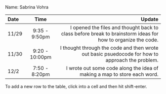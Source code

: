 Name: Sabrina Vohra

| Date  |      Time      |                                                                                                      Update |
|:------|:--------------:|------------------------------------------------------------------------------------------------------------:|
| 11/29 | 9:35 - 9:50pm  | I opened the files and thought back to class before break to brainstorm ideas for how to organize the code. |
| 11/30 | 9:20 - 10:00pm |             I thought through the code and then wrote out basic psuedocode for how to approach the problem. |
| 12/2  | 7:50 - 8:20pm  |                                    I wrote out some code along the idea of making a map to store each word. |


To add a new row to the table, click into a cell and then hit shift-enter.
